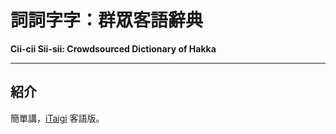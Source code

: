 # 詞詞字字：群眾客語辭典
**Cii-cii Sii-sii: Crowdsourced Dictionary of Hakka**

---

## 紹介
簡單講，[iTaigi](//itaigi.tw) 客語版。
